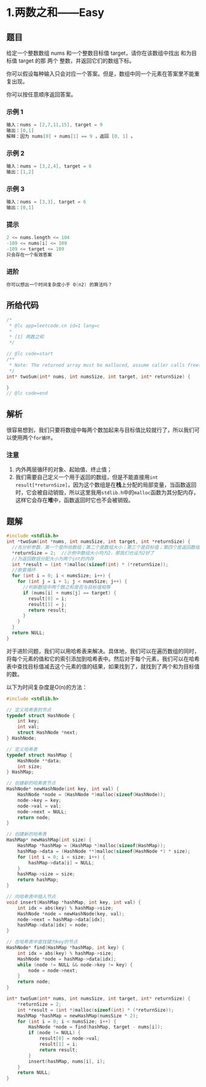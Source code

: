 # 1.两数之和——Easy

## 题目

给定一个整数数组 nums 和一个整数目标值 target，请你在该数组中找出 和为目标值 target 的那 两个 整数，并返回它们的数组下标。

你可以假设每种输入只会对应一个答案。但是，数组中同一个元素在答案里不能重复出现。

你可以按任意顺序返回答案。

### 示例 1

```c
输入：nums = [2,7,11,15], target = 9
输出：[0,1]
解释：因为 nums[0] + nums[1] == 9 ，返回 [0, 1] 。
```

### 示例 2

```c
输入：nums = [3,2,4], target = 6
输出：[1,2]
```

### 示例 3

```c
输入：nums = [3,3], target = 6
输出：[0,1]
```

### 提示

```c
2 <= nums.length <= 104
-109 <= nums[i] <= 109
-109 <= target <= 109
只会存在一个有效答案
```

### 进阶

```c
你可以想出一个时间复杂度小于 O(n2) 的算法吗？
```

## 所给代码

```c
/*
 * @lc app=leetcode.cn id=1 lang=c
 *
 * [1] 两数之和
 */

// @lc code=start
/**
 * Note: The returned array must be malloced, assume caller calls free().
 */
int* twoSum(int* nums, int numsSize, int target, int* returnSize) {

}
// @lc code=end
```

## 解析

很容易想到，我们只要将数组中每两个数加起来与目标值比较就行了，所以我们可以使用两个`for循环`。

### 注意

1. 内外两层循环的对象、起始值、终止值；
2. 我们需要自己定义一个用于返回的数组，但是不能直接用`int result[*returnSize]`，因为这个数组是在**栈**上分配的局部变量，当函数返回时，它会被自动销毁，所以这里我用`stdlib.h`中的`malloc`函数为其分配内存，这样它会存在**堆**中，函数返回时它也不会被销毁。

## 题解

```c
#include <stdlib.h>
int *twoSum(int *nums, int numsSize, int target, int *returnSize) {
  //先分析参数，第一个是所给数组；第二个是数组大小；第三个是目标值；第四个是返回数组的大小
  *returnSize = 2;  //示例中数组大小均为2，那我们也设为2好了
  //为返回数组分配大小为两个int的内存
  int *result = (int *)malloc(sizeof(int) * (*returnSize));
  //嵌套循环
  for (int i = 0; i < numsSize; i++) {
    for (int j = i + 1; j < numsSize; j++) {
      //判断数组中两个数之和是否与目标值相等
      if (nums[i] + nums[j] == target) {
        result[0] = i;
        result[1] = j;
        return result;
      }
    }
  }
  return NULL;
}
```

对于进阶问题，我们可以用哈希表来解决。具体地，我们可以在遍历数组的同时，将每个元素的值和它的索引添加到哈希表中。然后对于每个元素，我们可以在哈希表中查找目标值减去这个元素的值的结果，如果找到了，就找到了两个和为目标值的数。

以下为时间复杂度是O(n)的方法：

```c
#include <stdlib.h>

// 定义哈希表的节点
typedef struct HashNode {
    int key;
    int val;
    struct HashNode *next;
} HashNode;

// 定义哈希表
typedef struct HashMap {
    HashNode **data;
    int size;
} HashMap;

// 创建新的哈希表节点
HashNode* newHashNode(int key, int val) {
    HashNode *node = (HashNode *)malloc(sizeof(HashNode));
    node->key = key;
    node->val = val;
    node->next = NULL;
    return node;
}

// 创建新的哈希表
HashMap* newHashMap(int size) {
    HashMap *hashMap = (HashMap *)malloc(sizeof(HashMap));
    hashMap->data = (HashNode **)malloc(sizeof(HashNode *) * size);
    for (int i = 0; i < size; i++) {
        hashMap->data[i] = NULL;
    }
    hashMap->size = size;
    return hashMap;
}

// 向哈希表中插入节点
void insert(HashMap *hashMap, int key, int val) {
    int idx = abs(key) % hashMap->size;
    HashNode *node = newHashNode(key, val);
    node->next = hashMap->data[idx];
    hashMap->data[idx] = node;
}

// 在哈希表中查找键为key的节点
HashNode* find(HashMap *hashMap, int key) {
    int idx = abs(key) % hashMap->size;
    HashNode *node = hashMap->data[idx];
    while (node != NULL && node->key != key) {
        node = node->next;
    }
    return node;
}

int* twoSum(int* nums, int numsSize, int target, int* returnSize) {
    *returnSize = 2;
    int *result = (int *)malloc(sizeof(int) * (*returnSize));
    HashMap *hashMap = newHashMap(numsSize * 2);
    for (int i = 0; i < numsSize; i++) {
        HashNode *node = find(hashMap, target - nums[i]);
        if (node != NULL) {
            result[0] = node->val;
            result[1] = i;
            return result;
        }
        insert(hashMap, nums[i], i);
    }
    return NULL;
}
```
